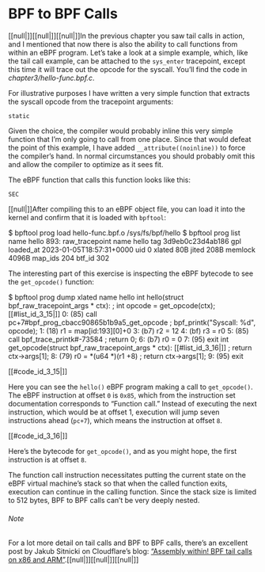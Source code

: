 # BPF to BPF Calls

[[null|]][[null|]][[null|]]In the previous chapter you saw tail calls in action, and I mentioned that now there is also the ability to call functions from within an eBPF program. Let’s take a look at a simple example, which, like the tail call example, can be attached to the `sys_enter` tracepoint, except this time it will trace out the opcode for the syscall. You’ll find the code in _chapter3/hello-func.bpf.c_.

For illustrative purposes I have written a very simple function that extracts the syscall opcode from the tracepoint arguments:

    static

Given the choice, the compiler would probably inline this very simple function that I’m only going to call from one place. Since that would defeat the point of this example, I have added `__attribute((noinline))` to force the compiler’s hand. In normal circumstances you should probably omit this and allow the compiler to optimize as it sees fit.

The eBPF function that calls this function looks like this:

    SEC

[[null|]]After compiling this to an eBPF object file, you can load it into the kernel and confirm that it is loaded with `bpftool`:

$ bpftool prog load hello-func.bpf.o /sys/fs/bpf/hello
$ bpftool prog list name hello 
893: raw\_tracepoint  name hello  tag 3d9eb0c23d4ab186  gpl
        loaded\_at 2023-01-05T18:57:31+0000  uid 0
        xlated 80B  jited 208B  memlock 4096B  map\_ids 204
        btf\_id 302

The interesting part of this exercise is inspecting the eBPF bytecode to see the `get_opcode()` function:

$ bpftool prog dump xlated name hello 
int hello(struct bpf\_raw\_tracepoint\_args \* ctx):
; int opcode = get\_opcode(ctx);                            [[#list_id_3_15|]]
   0: (85) call pc+7#bpf\_prog\_cbacc90865b1b9a5\_get\_opcode
; bpf\_printk("Syscall: %d", opcode);
   1: (18) r1 = map\[id:193\]\[0\]+0
   3: (b7) r2 = 12
   4: (bf) r3 = r0
   5: (85) call bpf\_trace\_printk#-73584
; return 0;
   6: (b7) r0 = 0
   7: (95) exit
int get\_opcode(struct bpf\_raw\_tracepoint\_args \* ctx):      [[#list_id_3_16|]]
; return ctx->args\[1\];
   8: (79) r0 = \*(u64 \*)(r1 +8)
; return ctx->args\[1\];
   9: (95) exit

[[#code_id_3_15|]]

Here you can see the `hello()` eBPF program making a call to `get_opcode()`. The eBPF instruction at offset `0` is `0x85`, which from the instruction set documentation corresponds to “Function call.” Instead of executing the next instruction, which would be at offset 1, execution will jump seven instructions ahead (`pc+7`), which means the instruction at offset `8`.

[[#code_id_3_16|]]

Here’s the bytecode for `get_opcode()`, and as you might hope, the first instruction is at offset `8`.

The function call instruction necessitates putting the current state on the eBPF virtual machine’s stack so that when the called function exits, execution can continue in the calling function. Since the stack size is limited to 512 bytes, BPF to BPF calls can’t be very deeply nested.

###### Note

For a lot more detail on tail calls and BPF to BPF calls, there’s an excellent post by Jakub Sitnicki on Cloudflare’s blog: [“Assembly within! BPF tail calls on x86 and ARM”](https://oreil.ly/6kOp3).[[null|]][[null|]][[null|]]